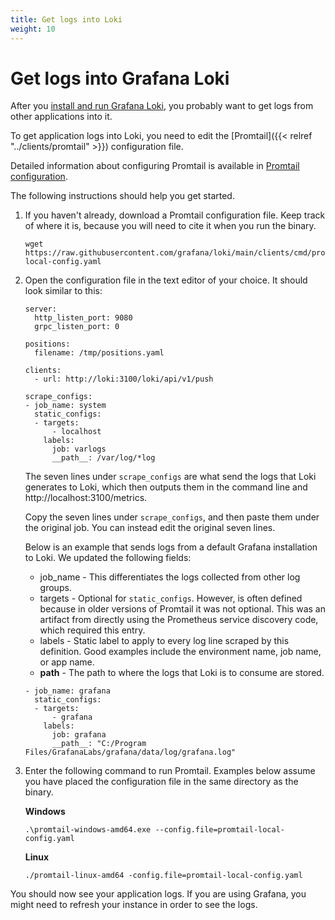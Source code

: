 ```yaml
---
title: Get logs into Loki
weight: 10
---
```

# Get logs into Grafana Loki

After you [install and run Grafana Loki](../../installation/local/), you probably want to get logs from other applications into it.

To get application logs into Loki, you need to edit the [Promtail]({{< relref "../clients/promtail" >}}) configuration file.

Detailed information about configuring Promtail is available in [Promtail configuration](../../clients/promtail/configuration/).

The following instructions should help you get started.

1. If you haven't already, download a Promtail configuration file. Keep track of where it is, because you will need to cite it when you run the binary.

    ```
    wget https://raw.githubusercontent.com/grafana/loki/main/clients/cmd/promtail/promtail-local-config.yaml
    ```

1. Open the configuration file in the text editor of your choice. It should look similar to this:

    ```
    server:
      http_listen_port: 9080
      grpc_listen_port: 0
    
    positions:
      filename: /tmp/positions.yaml
    
    clients:
      - url: http://loki:3100/loki/api/v1/push
    
    scrape_configs:
    - job_name: system
      static_configs:
      - targets:
          - localhost
        labels:
          job: varlogs
          __path__: /var/log/*log
    ```

    The seven lines under `scrape_configs` are what send the logs that Loki generates to Loki, which then outputs them in the command line and http://localhost:3100/metrics.

    Copy the seven lines under `scrape_configs`, and then paste them under the original job. You can instead edit the original seven lines.

    Below is an example that sends logs from a default Grafana installation to Loki. We updated the following fields:
    - job_name - This differentiates the logs collected from other log groups.
    - targets - Optional for `static_configs`. However, is often defined because in older versions of Promtail it was not optional. This was an artifact from directly using the Prometheus service discovery code, which required this entry.
    - labels - Static label to apply to every log line scraped by this definition. Good examples include the environment name, job name, or app name.
    - __path__ - The path to where the logs that Loki is to consume are stored.

    ```
    - job_name: grafana
      static_configs:
      - targets:
          - grafana
        labels:
          job: grafana
          __path__: "C:/Program Files/GrafanaLabs/grafana/data/log/grafana.log"
    ```

1. Enter the following command to run Promtail. Examples below assume you have placed the configuration file in the same directory as the binary.

    **Windows**

    ```
    .\promtail-windows-amd64.exe --config.file=promtail-local-config.yaml
    ```

    **Linux**

    ```
    ./promtail-linux-amd64 -config.file=promtail-local-config.yaml
    ```

You should now see your application logs. If you are using Grafana, you might need to refresh your instance in order to see the logs.
